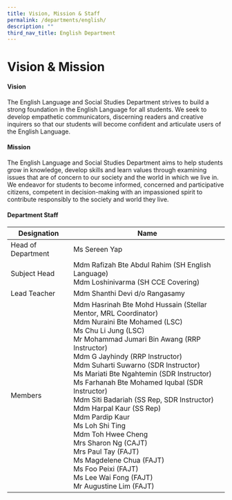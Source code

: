 ```yaml
---
title: Vision, Mission & Staff
permalink: /departments/english/
description: ""
third_nav_title: English Department
---
```

# Vision &amp; Mission

#### Vision
  
The English Language and Social Studies Department strives to build a strong foundation in the English Language for all students. We seek to develop empathetic communicators, discerning readers and creative inquirers so that our students will become confident and articulate users of the English Language.  
  

#### Mission

The English Language and Social Studies Department aims to help students grow in knowledge, develop skills and learn values through examining issues that are of concern to our society and the world in which we live in. We endeavor for students to become informed, concerned and participative citizens, competent in decision-making with an impassioned spirit to contribute responsibly to the society and world they live.


#### Department Staff

|     Designation    |        Name         |
|------------------|-----------------------------------------------------------------------------------------------------------------------------------------------------------------------------------------------------------------------------------------------------------------------------------------------------------------------------------------------------------------------------------------------------------------------------------------------------------------------------------------------------------------------------------------------------------------------------------------------------------------------------------------------------------------------------------------------------------------------------------------------|
| Head of Department |          Ms Sereen Yap               |
|    Subject Head    |                     Mdm Rafizah Bte Abdul Rahim  (SH English Language)<br>Mdm Loshinivarma (SH CCE Covering)                                    |
|     Lead Teacher   |          Mdm Shanthi Devi d/o Rangasamy<br>        |
|      Members       | Mdm Hasrinah Bte Mohd Hussain (Stellar Mentor, MRL Coordinator)<br>Mdm Nuraini Bte Mohamed (LSC)<br>Ms Chu Li Jung (LSC)<br> Mr Mohammad Jumari Bin Awang (RRP Instructor)<br>Mdm G Jayhindy (RRP Instructor)<br>Mdm Suharti Suwarno (SDR Instructor)<br>Ms Mariati Bte Ngahtemin (SDR Instructor) <br>Ms Farhanah Bte Mohamed Iqubal (SDR Instructor)<br>Mdm Siti Badariah (SS Rep, SDR Instructor) <br>Mdm Harpal Kaur (SS Rep)<br>Mdm Pardip Kaur <br> Ms Loh Shi Ting <br>Mdm Toh Hwee Cheng<br>Mrs Sharon Ng (CAJT)<br>Mrs Paul Tay (FAJT)<br>Ms Magdelene Chua (FAJT)<br>Ms Foo Peixi (FAJT)<br>Ms Lee Wai Fong (FAJT)<br>Mr Augustine Lim (FAJT)